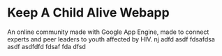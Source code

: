 # Keep A Child Alive Webapp

An online community made with Google App Engine, made to connect experts
and peer leaders to youth affected by HIV.
nj
adfd
asdf
fdsafdsa
asdf
asdfdfd
fdsaf
fda
dfsd
